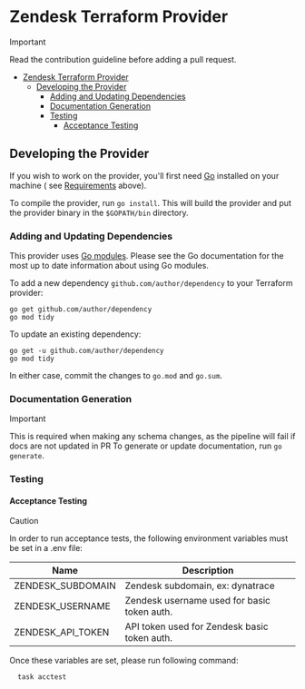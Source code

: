 # Zendesk Terraform Provider

> [!IMPORTANT]  
> Read the contribution guideline before adding a pull request.

<!-- TOC -->
* [Zendesk Terraform Provider](#zendesk-terraform-provider)
  * [Developing the Provider](#developing-the-provider)
    * [Adding and Updating Dependencies](#adding-and-updating-dependencies)
    * [Documentation Generation](#documentation-generation)
    * [Testing](#testing)
      * [Acceptance Testing](#acceptance-testing)
<!-- TOC -->

## Developing the Provider

If you wish to work on the provider, you'll first need [Go](http://www.golang.org) installed on your machine (
see [Requirements](#requirements) above).

To compile the provider, run `go install`. This will build the provider and put the provider binary in the `$GOPATH/bin`
directory.

### Adding and Updating Dependencies

This provider uses [Go modules](https://github.com/golang/go/wiki/Modules).
Please see the Go documentation for the most up to date information about using Go modules.

To add a new dependency `github.com/author/dependency` to your Terraform provider:

```shell
go get github.com/author/dependency
go mod tidy
```

To update an existing dependency:

```shell
go get -u github.com/author/dependency
go mod tidy
```

In either case, commit the changes to `go.mod` and `go.sum`.

### Documentation Generation

> [!IMPORTANT]
> This is required when making any schema changes, as the pipeline will fail if docs are not updated in PR
> To generate or update documentation, run `go generate`.

### Testing

#### Acceptance Testing

> [!CAUTION]
> In order to run acceptance tests, the following environment variables must be set in a .env file:

| Name              | Description                                                                  |
|-------------------|------------------------------------------------------------------------------|
| ZENDESK_SUBDOMAIN | Zendesk subdomain, ex: dynatrace                                             |
| ZENDESK_USERNAME  | Zendesk username used for basic token auth.                                  |
| ZENDESK_API_TOKEN | API token used for Zendesk basic token auth.                                 |

Once these variables are set, please run following command:

```shell
  task acctest
```



